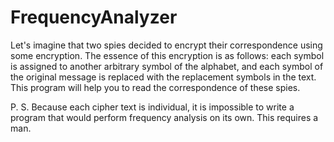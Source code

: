 # FrequencyAnalyzer
Let's imagine that two spies decided to encrypt their correspondence using some encryption. The essence of this encryption is as follows:
each symbol is assigned to another arbitrary symbol of the alphabet, and each symbol of the original message is replaced with the replacement symbols in the text.
This program will help you to read the correspondence of these spies.

P. S. Because each cipher text is individual, it is impossible to write a program that would perform frequency analysis on its own. This requires a man.
